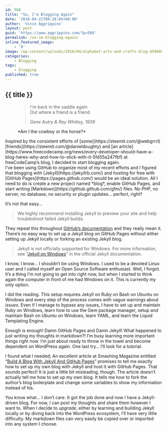 ```yaml
---
id: 568
title: "So, I'm Blogging Again"
date: '2018-04-21T09:18:05+08:00'
author: 'Vince Aggrippino'
layout: post
guid: 'https://www.aggrippino.com/?p=568'
permalink: /so-im-blogging-again/
inline_featured_image:
    - '0'
image: /wp-content/uploads/2018/04/alphabet-arts-and-crafts-blog-459688_1200x628-min.jpg
categories:
    - Blogging
tags:
    - blogging
published: true
---
```

## {{ title }}
<figure class="wp-block-pullquote is-style-default">

> I'm back in the saddle again   
> Out where a friend is a friend
> 
> <cite>Gene Autry &amp; Ray Whitley, 1939</cite>

<figcaption>*Am I the cowboy or the horse?*</figcaption>
</figure>

<div class="wp-block-jetpack-markdown">Inspired by the consistent efforts of [some](https://steemit.com/@webgrrrl) [friends](https://steemit.com/@danieldoughty) and [an article](https://www.freecodecamp.org/news/every-developer-should-have-a-blog-heres-why-and-how-to-stick-with-it-5fd55a247fbf) at freeCodeCamp’s blog, I decided to start blogging again.

</div><div class="wp-block-jetpack-markdown">I’ve been using GitHub to organize most of my recent efforts and I figured that blogging with [Jekyll](https://jekyllrb.com/) and hosting for free with [GitHub Pages](https://pages.github.com/) would be an ideal solution. All I need to do is create a new project named *blog*, enable GitHub Pages, and start writing [Markdown](https://github.github.com/gfm/) files. No PHP, no server, no database, no security or plugin updates… perfect, right?

It’s not that easy…

> We highly recommend installing Jekyll to preview your site and help troubleshoot failed Jekyll builds.

They repeat this throughout [GitHub’s documentation](https://docs.github.com/en/pages/setting-up-a-github-pages-site-with-jekyll) and they really mean it. There’s no easy way to set up a Jekyll blog on GitHub Pages without either setting up Jekyll locally or forking an existing Jekyll blog.

> Jekyll is not officially supported for Windows. For more information, see “[Jekyll on Windows](http://jekyllrb.com/docs/windows/#installation)” in the official Jekyll documentation.

I know, I know… I shouldn’t be using Windows. I used to be a devoted Linux user and I called myself an Open Source Software enthusiast. Well, I forgot. It’s a thing I’m not going to get into right now, but when I started to think again the computer in front of me had Windows on it. This is currently my only option.

I did the reading. This setup requires Jekyll on Ruby on Bash on Ubuntu on Windows and every step of the process comes with vague warnings about *issues*. Even if I manage to bypass any issues, I have to set up and maintain Ruby on Windows, learn how to use the Gem package manager, setup and maintain Bash on Ubuntu on Windows, learn YAML, and learn the Liquid Templating Engine.

Enough is enough! Damn GitHub Pages and Damn Jekyll! What happened to just writing my thoughts in markdown?! I’m busy learning more important things right now. I’m just about ready to throw in the towel and become dependent on WordPress again. One last try… I’ll look for a tutorial.

I found what I needed; An excellent article at Smashing Magazine entitled “[Build A Blog With Jekyll And GitHub Pages](https://www.smashingmagazine.com/2014/08/build-blog-jekyll-github-pages/)” promises to tell me exactly how to set up my own blog with Jekyll and host it with GitHub Pages. That sounds perfect! It is just a little bit misleading, though. The article doesn’t actually tell me how to set up my own blog. It tells me how to fork the author’s blog boilerplate and change some variables to show my information instead of his.

You know what… I don’t care. It got the job done and now I have a Jekyll-driven blog. For now, I can post my thoughts and share them however I want to. When I decide to *upgrade*, either by learning and building Jekyll locally or by diving back into the WordPress ecosystem, I’ll have very little difficulty. My markdown files can very easily be copied over or imported into any system I choose.

</div>
